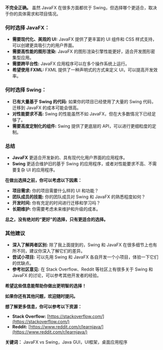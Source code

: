 **不完全正确。** 虽然 JavaFX 在很多方面都优于 Swing，但选择哪个更适合，取决于你的具体需求和项目情况。

### 何时选择 JavaFX：

- **需要现代化、美观的 UI:** JavaFX 提供了更丰富的 UI 组件和 CSS 样式支持，可以创建更具吸引力的用户界面。
- **需要高性能的图形渲染:** JavaFX 的图形渲染引擎性能更好，适合开发图形密集型应用。
- **需要跨平台性:** JavaFX 应用程序可以在多个操作系统上运行。
- **希望使用 FXML:** FXML 提供了一种声明式的方式来定义 UI，可以提高开发效率。

### 何时选择 Swing：

- **已有大量基于 Swing 的代码:** 如果你的项目已经使用了大量的 Swing 代码，迁移到 JavaFX 的成本可能会很高。
- **对性能要求不高:** Swing 的性能虽然不如 JavaFX，但在大多数情况下已经足够了。
- **需要高度定制化的组件:** Swing 提供了更底层的 API，可以进行更细粒度的定制。

### 总结

- **JavaFX** 更适合开发新的、具有现代化用户界面的应用程序。
- **Swing** 更适合维护旧的基于 Swing 的应用程序，或者对性能要求不高、不需要复杂 UI 的应用程序。

**在做出选择之前，你可以考虑以下因素：**

- **项目需求:** 你的项目需要什么样的 UI 和功能？
- **团队成员的技能:** 你的团队成员对 Swing 和 JavaFX 的熟悉程度如何？
- **开发时间:** 你有充足的时间进行迁移和学习吗？
- **长期维护:** 你需要考虑未来维护和升级的成本。

**总之，没有绝对的“更好”的选择，只有更适合的选择。**

### 其他建议

- **深入了解两者区别:** 除了我上面提到的，Swing 和 JavaFX 在很多细节上也有所不同，建议你深入了解它们的差异。
- **尝试小项目:** 可以先用 Swing 和 JavaFX 各自开发一个小项目，体验一下它们的优缺点。
- **参考社区意见:** 在 Stack Overflow、Reddit 等社区上有很多关于 Swing 和 JavaFX 的讨论，可以参考其他开发者的经验。

**希望这些信息能帮助你做出更明智的选择！**

**如果你还有其他问题，欢迎随时提问。**

**想了解更多信息，你可以参考以下资源：**

- **Stack Overflow:** [https://stackoverflow.com/](https://stackoverflow.com/)
- **Reddit:** [https://www.reddit.com/r/learnjava/](https://www.reddit.com/r/learnjava/)

**关键词：** JavaFX vs Swing，Java GUI，UI框架，桌面应用程序